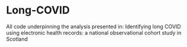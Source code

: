 # Long-COVID
All code underpinning the analysis presented in: Identifying long COVID using electronic health records: a national observational cohort study in Scotland  
